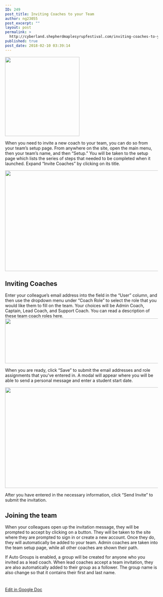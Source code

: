 ```yaml
---
ID: 249
post_title: Inviting Coaches to your Team
author: ng23055
post_excerpt: ""
layout: post
permalink: >
  http://cyberland.shepherdmaplesyrupfestival.com/inviting-coaches-to-your-team
published: true
post_date: 2018-02-10 03:39:14
---
```

<img title="" src="http://cyberland.shepherdmaplesyrupfestival.com/wp-content/uploads/2018/02/null-13.png" alt="" width="245" height="261" />

When you need to invite a new coach to your team, you can do so from your team’s setup page. From anywhere on the site, open the main menu, then your team’s name, and then “Setup.” You will be taken to the setup page which lists the series of steps that needed to be completed when it launched. Expand “Invite Coaches” by clicking on its title.

<img title="" src="http://cyberland.shepherdmaplesyrupfestival.com/wp-content/uploads/2018/02/null-14.png" alt="" width="624" height="332" />
<h2>Inviting Coaches</h2>
Enter your colleague’s email address into the field in the “User” column, and then use the dropdown menu under “Coach Role” to select the role that you would like them to fill on the team. Your choices will be Admin Coach, Captain, Lead Coach, and Support Coach. You can read a description of these team coach roles here.

<img title="" src="http://cyberland.shepherdmaplesyrupfestival.com/wp-content/uploads/2018/02/null-15.png" alt="" width="624" height="148" />

When you are ready, click “Save” to submit the email addresses and role assignments that you’ve entered in. A modal will appear where you will be able to send a personal message and enter a student start date.

<img title="" src="http://cyberland.shepherdmaplesyrupfestival.com/wp-content/uploads/2018/02/null-16.png" alt="" width="624" height="332" />

After you have entered in the necessary information, click “Send Invite” to submit the invitation.
<h2>Joining the team</h2>
When your colleagues open up the invitation message, they will be prompted to accept by clicking on a button. They will be taken to the site where they are prompted to sign in or create a new account. Once they do, they will automatically be added to your team. Admin coaches are taken into the team setup page, while all other coaches are shown their path.

If Auto Groups is enabled, a group will be created for anyone who you invited as a lead coach. When lead coaches accept a team invitation, they are also automatically added to their group as a follower. The group name is also change so that it contains their first and last name.

#

<a href="https://docs.google.com/document/d/12cjPsWX4skzufj7uWfYvbd3om500Ycw2TmMVQvBCZps/edit?usp=sharing">Edit in Google Doc</a>